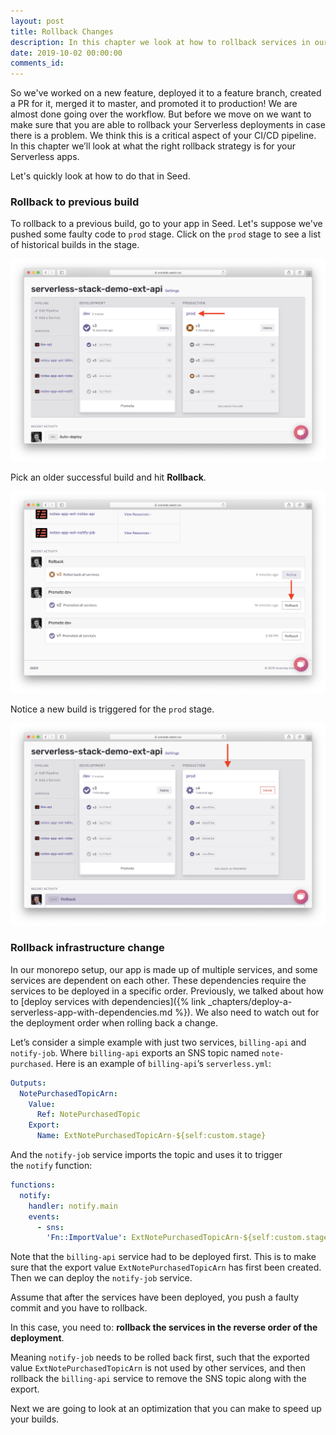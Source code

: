 ```yaml
---
layout: post
title: Rollback Changes
description: In this chapter we look at how to rollback services in our monorepo Serverless app. If we are rolling back services with dependencies, we need to make sure to roll them back in the opposite order they were deployed in.
date: 2019-10-02 00:00:00
comments_id: 
---
```


So we've worked on a new feature, deployed it to a feature branch, created a PR for it, merged it to master, and promoted it to production! We are almost done going over the workflow. But before we move on we want to make sure that you are able to rollback your Serverless deployments in case there is a problem. We think this is a critical aspect of your CI/CD pipeline. In this chapter we’ll look at what the right rollback strategy is for your Serverless apps.

Let's quickly look at how to do that in Seed.

### Rollback to previous build

To rollback to a previous build, go to your app in Seed. Let's suppose we've pushed some faulty code to `prod` stage. Click on the `prod` stage to see a list of historical builds in the stage.

![Select prod stage in Seed](/assets/best-practices/rollback/select-prod-stage-in-seed.png)

Pick an older successful build and hit **Rollback**.

![Select Rollback in prod stage](/assets/best-practices/rollback/select-rollback-in-prod-stage.png)

Notice a new build is triggered for the `prod` stage.

![Show rolling back in prod stage](/assets/best-practices/rollback/show-rolling-back-in-prod-stage.png)

### Rollback infrastructure change

In our monorepo setup, our app is made up of multiple services, and some services are dependent on each other. These dependencies require the services to be deployed in a specific order. Previously, we talked about how to [deploy services with dependencies]({% link _chapters/deploy-a-serverless-app-with-dependencies.md %}). We also need to watch out for the deployment order when rolling back a change.

Let’s consider a simple example with just two services, `billing-api` and `notify-job`. Where `billing-api` exports an SNS topic named `note-purchased`. Here is an example of `billing-api`’s `serverless.yml`:


``` yaml
Outputs:
  NotePurchasedTopicArn:
    Value:
      Ref: NotePurchasedTopic
    Export:
      Name: ExtNotePurchasedTopicArn-${self:custom.stage}
```

And the `notify-job` service imports the topic and uses it to trigger the `notify` function:

``` yaml
functions:
  notify:
    handler: notify.main
    events:
      - sns:
        'Fn::ImportValue': ExtNotePurchasedTopicArn-${self:custom.stage}
```

Note that the `billing-api` service had to be deployed first. This is to make sure that the export value `ExtNotePurchasedTopicArn` has first been created. Then we can deploy the `notify-job` service.

Assume that after the services have been deployed, you push a faulty commit and you have to rollback.

In this case, you need to: **rollback the services in the reverse order of the deployment**.

Meaning `notify-job` needs to be rolled back first, such that the exported value `ExtNotePurchasedTopicArn` is not used by other services, and then rollback the `billing-api` service to remove the SNS topic along with the export.

Next we are going to look at an optimization that you can make to speed up your builds.
